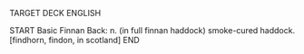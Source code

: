 TARGET DECK
ENGLISH

START
Basic
Finnan
Back: n. (in full finnan haddock) smoke-cured haddock. [findhorn, findon, in scotland]
END

